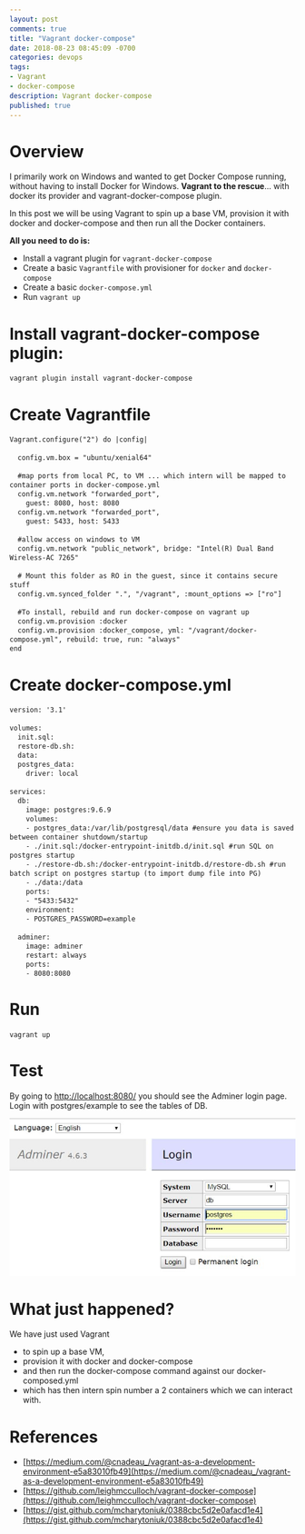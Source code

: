```yaml
---
layout: post
comments: true
title: "Vagrant docker-compose"
date: 2018-08-23 08:45:09 -0700
categories: devops
tags: 
- Vagrant
- docker-compose
description: Vagrant docker-compose
published: true
---
```


# Overview

I primarily work on Windows and wanted to get Docker Compose running, without having to install Docker for Windows. **Vagrant to the rescue**... with docker its provider and vagrant-docker-compose plugin. 

In this post we will be using Vagrant to spin up a base VM, provision it with docker and docker-compose and then run all the Docker containers. 

**All you need to do is:**

- Install a vagrant plugin for `vagrant-docker-compose`
- Create a basic `Vagrantfile` with provisioner for `docker` and `docker-compose`
- Create a basic `docker-compose.yml` 
- Run `vagrant up` 

# Install vagrant-docker-compose plugin: 

```
vagrant plugin install vagrant-docker-compose
```

# Create Vagrantfile

```
Vagrant.configure("2") do |config|
  
  config.vm.box = "ubuntu/xenial64"
  
  #map ports from local PC, to VM ... which intern will be mapped to container ports in docker-compose.yml
  config.vm.network "forwarded_port", 
	guest: 8080, host: 8080
  config.vm.network "forwarded_port", 
	guest: 5433, host: 5433
	
  #allow access on windows to VM	
  config.vm.network "public_network", bridge: "Intel(R) Dual Band Wireless-AC 7265"
  
  # Mount this folder as RO in the guest, since it contains secure stuff
  config.vm.synced_folder ".", "/vagrant", :mount_options => ["ro"]

  #To install, rebuild and run docker-compose on vagrant up
  config.vm.provision :docker 
  config.vm.provision :docker_compose, yml: "/vagrant/docker-compose.yml", rebuild: true, run: "always"
end
```


# Create docker-compose.yml

```
version: '3.1'

volumes:
  init.sql: 
  restore-db.sh:    
  data:
  postgres_data:
    driver: local

services:
  db:
    image: postgres:9.6.9
    volumes:
    - postgres_data:/var/lib/postgresql/data #ensure you data is saved between container shutdown/startup
    - ./init.sql:/docker-entrypoint-initdb.d/init.sql #run SQL on postgres startup
    - ./restore-db.sh:/docker-entrypoint-initdb.d/restore-db.sh #run batch script on postgres startup (to import dump file into PG)
    - ./data:/data
    ports:
    - "5433:5432"
    environment:
    - POSTGRES_PASSWORD=example
    
  adminer:
    image: adminer
    restart: always
    ports:
    - 8080:8080
```

# Run 

```
vagrant up
```

# Test

By going to [http://localhost:8080/](http://localhost:8080/) you should see the Adminer login page. Login with postgres/example to see the tables of DB. 

![Adminer](/assets/images/devops/Adminer.JPG)

# What just happened? 

We have just used Vagrant 
- to spin up a base VM, 
- provision it with docker and docker-compose 
- and then run the docker-compose command against our docker-composed.yml 
- which has then intern spin number a 2 containers which we can interact with. 

# References

- [https://medium.com/@cnadeau_/vagrant-as-a-development-environment-e5a83010fb49](https://medium.com/@cnadeau_/vagrant-as-a-development-environment-e5a83010fb49)
- [https://github.com/leighmcculloch/vagrant-docker-compose](https://github.com/leighmcculloch/vagrant-docker-compose)
- [https://gist.github.com/mcharytoniuk/0388cbc5d2e0afacd1e4](https://gist.github.com/mcharytoniuk/0388cbc5d2e0afacd1e4)

